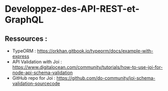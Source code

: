 # Developpez-des-API-REST-et-GraphQL

## Ressources :

- TypeORM : https://orkhan.gitbook.io/typeorm/docs/example-with-express
- API Validation with Joi : https://www.digitalocean.com/community/tutorials/how-to-use-joi-for-node-api-schema-validation
- GitHub repo for Joi : https://github.com/do-community/joi-schema-validation-sourcecode
